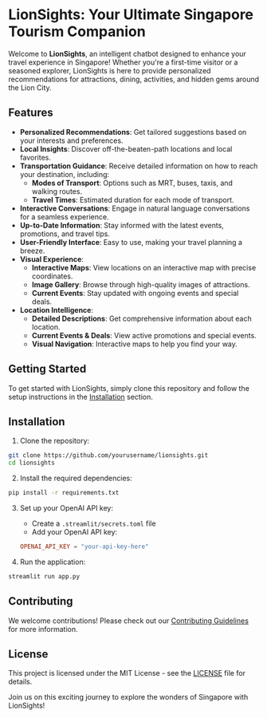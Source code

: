 # LionSights: Your Ultimate Singapore Tourism Companion

Welcome to **LionSights**, an intelligent chatbot designed to enhance your travel experience in Singapore! Whether you're a first-time visitor or a seasoned explorer, LionSights is here to provide personalized recommendations for attractions, dining, activities, and hidden gems around the Lion City.

## Features
- **Personalized Recommendations**: Get tailored suggestions based on your interests and preferences.
- **Local Insights**: Discover off-the-beaten-path locations and local favorites.
- **Transportation Guidance**: Receive detailed information on how to reach your destination, including:
  - **Modes of Transport**: Options such as MRT, buses, taxis, and walking routes.
  - **Travel Times**: Estimated duration for each mode of transport.
- **Interactive Conversations**: Engage in natural language conversations for a seamless experience.
- **Up-to-Date Information**: Stay informed with the latest events, promotions, and travel tips.
- **User-Friendly Interface**: Easy to use, making your travel planning a breeze.
- **Visual Experience**: 
  - **Interactive Maps**: View locations on an interactive map with precise coordinates.
  - **Image Gallery**: Browse through high-quality images of attractions.
  - **Current Events**: Stay updated with ongoing events and special deals.
- **Location Intelligence**:
  - **Detailed Descriptions**: Get comprehensive information about each location.
  - **Current Events & Deals**: View active promotions and special events.
  - **Visual Navigation**: Interactive maps to help you find your way.

## Getting Started
To get started with LionSights, simply clone this repository and follow the setup instructions in the [Installation](#installation) section.

## Installation
1. Clone the repository:
```bash
git clone https://github.com/yourusername/lionsights.git
cd lionsights
```

2. Install the required dependencies:
```bash
pip install -r requirements.txt
```

3. Set up your OpenAI API key:
   - Create a `.streamlit/secrets.toml` file
   - Add your OpenAI API key:
   ```toml
   OPENAI_API_KEY = "your-api-key-here"
   ```

4. Run the application:
```bash
streamlit run app.py
```

## Contributing
We welcome contributions! Please check out our [Contributing Guidelines](CONTRIBUTING.md) for more information.

## License
This project is licensed under the MIT License - see the [LICENSE](LICENSE) file for details.

Join us on this exciting journey to explore the wonders of Singapore with LionSights!
